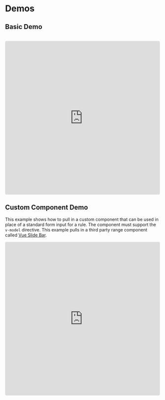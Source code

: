 # Demos

## Basic Demo
<br>
<iframe src="https://codesandbox.io/embed/r0r7jjjnko?hidenavigation=1&view=preview" style="width:100%; height:500px; border:0; border-radius: 4px; overflow:hidden;" sandbox="allow-modals allow-forms allow-popups allow-scripts allow-same-origin"></iframe>

## Custom Component Demo

This example shows how to pull in a custom component that can be used in place of a standard form input for a rule. The component must support the `v-model` directive. This example pulls in a third party range component called [Vue Slide Bar](https://github.com/biigpongsatorn/vue-slide-bar).

<iframe src="https://codesandbox.io/embed/p5opy02rj?hidenavigation=1&view=preview&module=%2Fsrc%2FApp.vue" style="width:100%; height:500px; border:0; border-radius: 4px; overflow:hidden;" sandbox="allow-modals allow-forms allow-popups allow-scripts allow-same-origin"></iframe>

<style>
.content:not(.custom) {
  max-width: none;
}
</style>